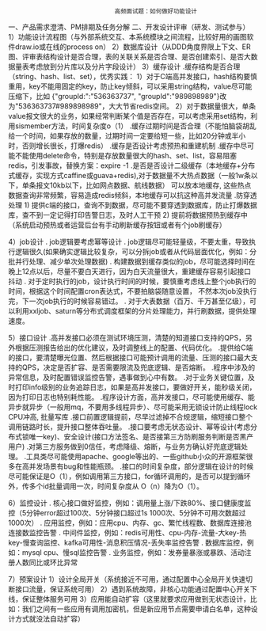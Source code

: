                                   高频面试题：如何做好功能设计
一、产品需求澄清、PM排期及任务分解
二、开发设计评审（研发、测试参与）
1）功能设计流程图（与外部系统交互、本系统模块之间流程，比较好用的画图软件draw.io或在线的process on）
2）数据库设计（从DDD角度界限上下文、ER图、评审表结构设计是否合理，表的关联关系是否合理、是否创建索引、是否大数据量表考虑放到分片库以及分片字段设计）
3）缓存设计
.缓存结构是否合理（string、hash、list、set），优秀实践：
     1）对于C端高并发接口，hash结构要慎重用，key不能用固定的key，防止key倾斜，可以采用string结构，value尽可能压缩下，比如
     {"groupId:":"536363737", "groupId":"989898989"}改为"536363737#989898989"，大大节省redis空间。
     2）对于数据量很大，单条value报文很大的业务，如果经常判断某个值是否存在，可以考虑采用set结构，利用sismember方法，时间复杂度o（1）
.缓存过期时间是否合理（不能怕脑袋胡乱给一个时间，如果存放的数量，过期时间一定要给短一些，比如20分钟或半小时，否则增长很长，打爆redis）
.缓存是否设计考虑预热和重建机制
.缓存中尽可能不能使用delete命令，特别是存放数量很大的hash、set、list，容易阻塞redis，引发事故，替换方案：expire -1
.是否是否设计二级缓存（本地缓存+分布式缓存，实现方式caffine或guava+redis),对于数据量不大热点数据（一般1w条以下，单条报文10kb以下，比如网点数据、航线数据）
可以放本地缓存, 这些热点数据查询非常频繁，容易造成redis倾斜，本地缓存可以抗这种高并发流量
.防穿透处理
     1) 提供c端的接口，查询不到数据，尽可能不要穿透到数据库，防止打爆数据库，查不到一定记得打印告警日志，及时人工干预
     2) 提前将数据预热到缓存中（系统启动预热或者运营后台有手动刷新缓存按钮或者有个job刷缓存）

4）job设计
. job逻辑要考虑幂等设计
. job逻辑尽可能轻量级，不要太重，导致执行逻辑很久(如果确实逻辑比较复杂，可以分拆job或者从代码层面优化，例如：分批并行处理、减少单次处理数据)
. 构建数据到缓存类似的job，尽可能选择时间在晚上12点以后，尽量不要白天进行，因为白天流量很大，重建缓存容易引起接口抖动
. 对于定时执行的job，设计执行时间的时候，要慎重考虑线上整个job执行的时间，根据这个时间配置cron表达式，不要拍脑袋随意设置， 
  不然本次job没执行完，下一次job执行的时候容易错过。
. 对于大表数据（百万、千万甚至亿级），可以利用xxljob、saturn等分布式调度框架的分片处理能力，并行刷数据，提供处理速度。

5）接口设计
.高并发接口必须在测试环境压测，清楚的知道接口支持的QPS，另外根据压测报告给出的优化建议，及时调整线上的配置、代码优化。
.提供给C端的接口，要清楚曝光位置、然后根据接口可能预计调用的流量、压测的接口最大支持的QPS，决定是否扩容、是否需要限流及兜底逻辑、是否熔断。
.程序中涉及的异常信息，及时配置错误监控告警，遇事做到心中有数。
.对于业务关键位置，及时打印info级别的业务追踪日志，如果是高并发接口，要做好开关，能秒级关闭，因为打印日志也特别耗性能。
.程序设计方面，高并发接口，尽可能使用缓存、能异步就异步（一般用mq，不要用多线程异步）、尽可能采用无锁设计防止线程lock CPU冲高, 批量写库
.接口前置逻辑提前，尽早过滤掉不合规逻辑，缩短接口整个调用链路时长，提升接口整体吞吐量。
.接口要考虑无状态设计、幂等设计(考虑分布式锁唯一key)、安全设计(接口方法签名、是否接第三方防刷服务判断是否黑产用户)
.对第三方服务做到0信任，考虑降级、熔断，与业务方确认好兜底逻辑处理。
.工具类尽可能使用apache、google等出的、一些github小众的开源框架很多在高并发场景有bug和性能瓶颈。
.接口的时间复杂度，部分逻辑在设计的时候尽可能保证是O（1），例如调用第三方接口，for循环调用的，是否可以提到循环外，传多个id批量调用一次，时间复杂度从
O（n）降为O（1）。

6）监控设计
. 核心接口做好监控，例如：调用量上涨/下跌80%、接口健康度监控（5分钟error超过100次、5分钟接口超过1s 1000次、5分钟不可用次数超过1000次）
. 应用监控，例如：应用cpu、内存、gc、繁忙线程数、数据库连接池连接数监控告警
. 中间件监控，例如：redis可用性、cpu-内存-流量-大key-热key-慢查询监控、kafka可用性-消息积压情况-丢失率监控告警
. 数据库监控，例如：mysql cpu、慢sql监控告警
. 业务监控，例如：发券量暴涨或暴跌、活动注册人数同比或环比异常

7）预案设计
1）设计全局开关（系统接近不可用，通过配置中心全局开关快速切断接口流量，保证系统可用）
2）遇到系统故障，非核心功能通过配置中心开关下线，保证整体服务可用
3）应用能自动扩容（这里就要求应用做到无状态设计，比如：我们之间有一些应用有调用加密机，但是新应用节点需要申请白名单，这种设计方式就没法自动扩容）

